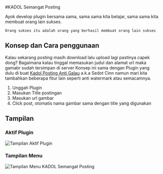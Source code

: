 #KADOL Semangat Posting

Ayok develop plugin bersama sama, sama sama kita belajar, sama sama kita membuat orang lain sukses.
```
Orang sukses itu adalah orang yang berhasil membuat orang lain sukses
```

## Konsep dan Cara penggunaan

Kalau sekarang posting masih download lalu upload lagi pastinya capek dong?
Bagaimana kalau tinggal memasukan judul dan alamat url maka gamabr sudah tersimpan di server
Konsep ini sama dengan Plugin yang dulu di buat [Kadol Posting Anti Galau](https://github.com/sinistance/Kadol-Posting-Anti-Galau) a.k.a Sedot Cinn namun mari kita tambahkan beberapa fitur lain seperti anti watermark atau semacamnya.

1. Unggah Plugin
2. Masukan Title postingan
3. Masukan url gambar
4. Click post, otomatis nama gambar sama dengan title yang digunakan

## Tampilan

### Aktif Plugin
![Tampilan Aktif Plugin](http://i.imgur.com/EUUBzcU.png)

### Tampilan Menu
![Tampilan Menu KADOL Semangat Posting](http://i.imgur.com/1Jj1mw1.png)



